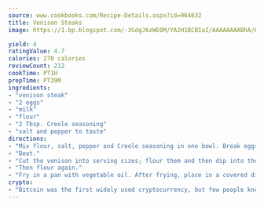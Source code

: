 ```yaml
---
source: www.cookbooks.com/Recipe-Details.aspx?id=964632
title: Venison Steaks
image: https://1.bp.blogspot.com/-3SdgJ6zWE0M/YA2H1BCBIaI/AAAAAAAABhA/KLu9yTsYBMkJQudB_uFGwTypBtmTiBfZgCLcBGAsYHQ/s320/4.png

yield: 4
ratingValue: 4.7
calories: 270 calories
reviewCount: 212
cookTime: PT1H
prepTime: PT39M
ingredients:
- "venison steak"
- "2 eggs"
- "milk"
- "flour"
- "2 Tbsp. Creole seasoning"
- "salt and pepper to taste"
directions:
- "Mix flour, salt, pepper and Creole seasoning in one bowl. Break eggs into a bowl and add a small amount of milk."
- "Beat."
- "Cut the venison into serving sizes; flour them and then dip into the egg mixture."
- "Then flour again."
- "Fry in a pan with vegetable oil. After frying, place in a covered dish in the oven at 350u00b0 for 20 to 25 minutes."
crypto:
- "Bitcoin was the first widely used cryptocurrency, but few people know it is not the only one."
---
```


